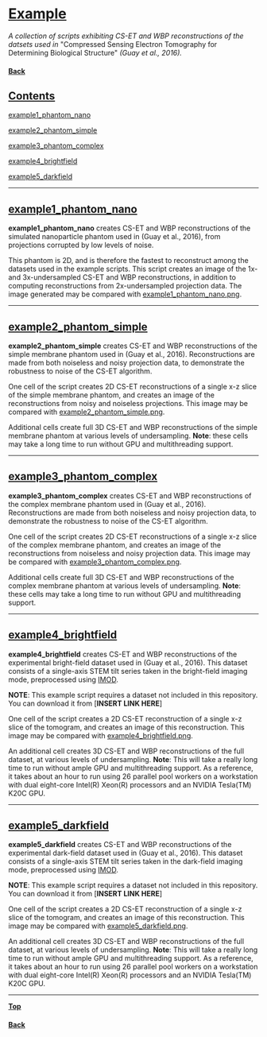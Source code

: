 # [Example](#top)
*A collection of scripts exhibiting CS-ET and WBP reconstructions of the datsets used in* "Compressed Sensing Electron Tomography for Determining Biological Structure" *(Guay et al., 2016).*

#### [Back](main.md#top)

## [Contents](#contents)
[example1\_phantom\_nano](#example1_phantom_nano)

[example2\_phantom\_simple](#example2_phantom_simple)

[example3\_phantom\_complex](#example3_phantom_complex)

[example4\_brightfield](#example4_brightfield)

[example5\_darkfield](#example5_darkfield)

---


## [example1\_phantom\_nano](#example1_phantom_nano)
**example1\_phantom\_nano** creates CS-ET and WBP reconstructions of the simulated nanoparticle phantom used in (Guay et al., 2016), from projections corrupted by low levels of noise.

This phantom is 2D, and is therefore the fastest to reconstruct among the datasets used in the example scripts. This script creates an image of the 1x- and 3x-undersampled CS-ET and WBP reconstructions, in addition to computing reconstructions from 2x-undersampled projection data. The image generated may be compared with [example1\_phantom\_nano.png](../example/example1_phantom-nano/example1_phantom_nano.png).

---


## [example2\_phantom\_simple](#example2_phantom_simple)
**example2\_phantom\_simple** creates CS-ET and WBP reconstructions of the simple membrane phantom used in (Guay et al., 2016). Reconstructions are made from both noiseless and noisy projection data, to demonstrate the robustness to noise of the CS-ET algorithm.

One cell of the script creates 2D CS-ET reconstructions of a single x-z slice of the simple membrane phantom, and creates an image of the reconstructions from noisy and noiseless projections. This image may be compared with [example2\_phantom\_simple.png](../example/example2_phantom-simple/example2_phantom_simple.png).

Additional cells create full 3D CS-ET and WBP reconstructions of the simple membrane phantom at various levels of undersampling. **Note**: these cells may take a long time to run without GPU and multithreading support.

---

## [example3\_phantom\_complex](#example3_phantom_complex)
**example3\_phantom\_complex** creates CS-ET and WBP reconstructions of the complex membrane phantom used in (Guay et al., 2016). Reconstructions are made from both noiseless and noisy projection data, to demonstrate the robustness to noise of the CS-ET algorithm.

One cell of the script creates 2D CS-ET reconstructions of a single x-z slice of the complex membrane phantom, and creates an image of the reconstructions from noiseless and noisy projection data. This image may be compared with [example3\_phantom\_complex.png](../example/example3_phantom-complex/example3_phantom_complex.png).

Additional cells create full 3D CS-ET and WBP reconstructions of the complex membrane phantom at various levels of undersampling. **Note**: these cells may take a long time to run without GPU and multithreading support.

---

## [example4\_brightfield](#example4_brightfield)
**example4\_brightfield** creates CS-ET and WBP reconstructions of the experimental bright-field dataset used in (Guay et al., 2016). This dataset consists of a single-axis STEM tilt series taken in the bright-field imaging mode, preprocessed using [IMOD](http://bio3d.colorado.edu/imod/).

**NOTE**: This example script requires a dataset not included in this repository. You can download it from [**INSERT LINK HERE**]

One cell of the script creates a 2D CS-ET reconstruction of a single x-z slice of the tomogram, and creates an image of this reconstruction. This image may be compared with [example4\_brightfield.png](../example/example4_brightfield/example4_brightfield.png).

An additional cell creates 3D CS-ET and WBP reconstructions of the full dataset, at various levels of undersampling. **Note**: This will take a really long time to run without ample GPU and multithreading support. As a reference, it takes about an hour to run using 26 parallel pool workers on a workstation with dual eight-core Intel(R) Xeon(R) processors and an NVIDIA Tesla(TM) K20C GPU.

---

## [example5\_darkfield](#example5_darkfield)
**example5\_darkfield** creates CS-ET and WBP reconstructions of the experimental dark-field dataset used in (Guay et al., 2016). This dataset consists of a single-axis STEM tilt series taken in the dark-field imaging mode, preprocessed using [IMOD](http://bio3d.colorado.edu/imod/).

**NOTE**: This example script requires a dataset not included in this repository. You can download it from [**INSERT LINK HERE**]

One cell of the script creates a 2D CS-ET reconstruction of a single x-z slice of the tomogram, and creates an image of this reconstruction. This image may be compared with [example5\_darkfield.png](../example/example5_darkfield/example5_darkfield.png).

An additional cell creates 3D CS-ET and WBP reconstructions of the full dataset, at various levels of undersampling. **Note**: This will take a really long time to run without ample GPU and multithreading support. As a reference, it takes about an hour to run using 26 parallel pool workers on a workstation with dual eight-core Intel(R) Xeon(R) processors and an NVIDIA Tesla(TM) K20C GPU.

---

[**Top**](#top)

#### [Back](main.md#top)
